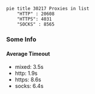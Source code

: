 
```mermaid
pie title 30217 Proxies in list
    "HTTP" : 20608
    "HTTPS": 4031
    "SOCKS" : 8565
```

### Some Info
#### Average Timeout

- mixed: 3.5s
- http: 1.9s
- https: 8.6s
- socks: 6.4s